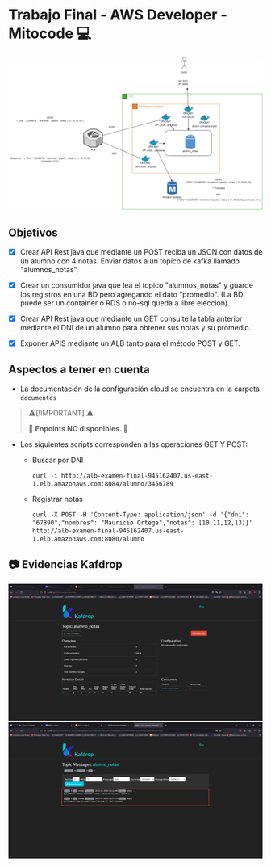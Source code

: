 # Trabajo Final - AWS Developer - Mitocode 💻

<img src="https://github.com/cbcballestas/trabajo-final-aws-developer/blob/main/imagenes/trabajo-final.drawio.png">


## Objetivos
- [x]  Crear API Rest java que mediante un POST reciba un JSON con datos de un alumno con 4 notas. Enviar datos a un topico de kafka llamado "alumnos_notas”.
- [x]  Crear un consumidor java que lea el topico "alumnos_notas" y guarde los registros en una BD pero agregando el dato "promedio". (La BD puede ser un container o RDS o no-sql queda a libre elección).
- [x]  Crear API Rest java que mediante un GET consulte la tabla anterior mediante el DNI de un alumno para obtener sus notas y su promedio.
- [x]  Exponer APIS mediante un ALB tanto para el método POST y GET.



## Aspectos a tener en cuenta

- La documentación de la configuración cloud se encuentra en la carpeta `documentos`

>
>
>⚠️[!IMPORTANT] ⚠️
>
> 🛑 <strong>Enpoints NO disponibles. </strong>🛑
  
- Los siguientes scripts corresponden a las operaciones GET Y POST:

  - Buscar por DNI

    ```shell
    curl -i http://alb-examen-final-945162407.us-east-1.elb.amazonaws.com:8084/alumno/3456789
    ```
  - Registrar notas

    ```shell
    curl -X POST -H 'Content-Type: application/json' -d '{"dni": "67890","nombres": "Mauricio Ortega","notas": [10,11,12,13]}' http://alb-examen-final-945162407.us-east-1.elb.amazonaws.com:8080/alumno
    ```
## 📷 Evidencias Kafdrop
<img src="https://github.com/cbcballestas/trabajo-final-aws-developer/blob/main/imagenes/evidencia-kafdrop-1.png">
<img src="https://github.com/cbcballestas/trabajo-final-aws-developer/blob/main/imagenes/evidencia-kafdrop-2.png">

